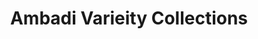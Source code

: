 ---
title: "Ambadi Varieity Collections"
url: /trivandrum/ambadi-varieity-collections/
shop: shop
---